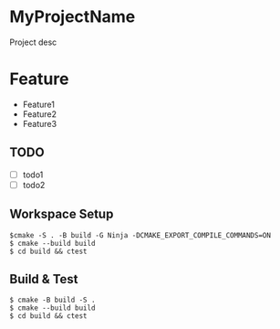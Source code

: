 # MyProjectName
Project desc

# Feature
 - Feature1
 - Feature2
 - Feature3

## TODO
 - [ ] todo1
 - [ ] todo2

## Workspace Setup
```
$cmake -S . -B build -G Ninja -DCMAKE_EXPORT_COMPILE_COMMANDS=ON
$ cmake --build build
$ cd build && ctest
```

## Build & Test
```
$ cmake -B build -S .
$ cmake --build build
$ cd build && ctest
```
